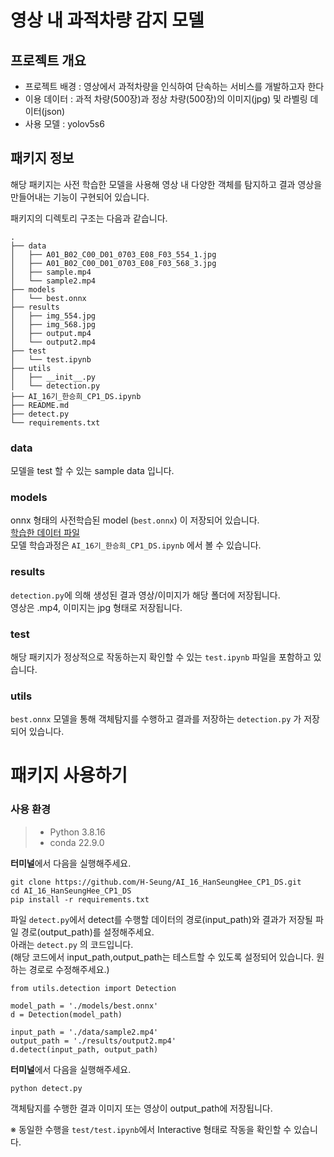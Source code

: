 영상 내 과적차량 감지 모델
=========================
프로젝트 개요
------------

- 프로젝트 배경 : 영상에서 과적차량을 인식하여 단속하는 서비스를 개발하고자 한다
- 이용 데이터 : 과적 차량(500장)과 정상 차량(500장)의 이미지(jpg) 및 라벨링 데이터(json)
- 사용 모델 : yolov5s6

패키지 정보
-------------
해당 패키지는 사전 학습한 모델을 사용해 영상 내 다양한 객체를 탐지하고 결과 영상을 만들어내는 기능이 구현되어 있습니다.

패키지의 디렉토리 구조는 다음과 같습니다.
```
.
├── data
│   ├── A01_B02_C00_D01_0703_E08_F03_554_1.jpg
│   ├── A01_B02_C00_D01_0703_E08_F03_568_3.jpg
│   ├── sample.mp4
│   └── sample2.mp4
├── models
│   └── best.onnx
├── results
│   ├── img_554.jpg
│   ├── img_568.jpg
│   ├── output.mp4
│   └── output2.mp4
├── test
│   └── test.ipynb
├── utils
│   ├── __init__.py
│   └── detection.py
├── AI_16기_한승희_CP1_DS.ipynb
├── README.md
├── detect.py
└── requirements.txt
```

### data
모델을 test 할 수 있는 sample data 입니다.
### models
onnx 형태의 사전학습된 model (`best.onnx`) 이 저장되어 있습니다.</br>
[학습한 데이터 파일](https://drive.google.com/file/d/11TI52Dwm135_VKmnOEQa9WbZYyWCBHHZ/view?usp=share_link)</br>
모델 학습과정은 `AI_16기_한승희_CP1_DS.ipynb` 에서 볼 수 있습니다.
### results
`detection.py`에 의해 생성된 결과 영상/이미지가 해당 폴더에 저장됩니다.</br>
영상은 .mp4, 이미지는 jpg 형태로 저장됩니다.
### test
해당 패키지가 정상적으로 작동하는지 확인할 수 있는 `test.ipynb` 파일을 포함하고 있습니다.
### utils
`best.onnx` 모델을 통해 객체탐지를 수행하고 결과를 저장하는 `detection.py` 가 저장되어 있습니다.


패키지 사용하기
=====
### 사용 환경
> - Python 3.8.16</br>
> - conda 22.9.0

**터미널**에서 다음을 실행해주세요.
```
git clone https://github.com/H-Seung/AI_16_HanSeungHee_CP1_DS.git
cd AI_16_HanSeungHee_CP1_DS
pip install -r requirements.txt
```
파일 `detect.py`에서 detect를 수행할 데이터의 경로(input_path)와 결과가 저장될 파일 경로(output_path)를 설정해주세요.</br>
아래는 `detect.py` 의 코드입니다.</br>(해당 코드에서 input_path,output_path는 테스트할 수 있도록 설정되어 있습니다. 원하는 경로로 수정해주세요.)
```
from utils.detection import Detection

model_path = './models/best.onnx'
d = Detection(model_path)

input_path = './data/sample2.mp4'
output_path = './results/output2.mp4'
d.detect(input_path, output_path)
```
**터미널**에서 다음을 실행해주세요.
```
python detect.py
```
객체탐지를 수행한 결과 이미지 또는 영상이 output_path에 저장됩니다.

※ 동일한 수행을 `test/test.ipynb`에서 Interactive 형태로 작동을 확인할 수 있습니다.